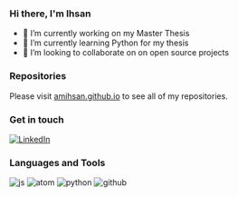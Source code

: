 ### Hi there, I'm Ihsan
- 🔭 I’m currently working on my Master Thesis
- 🌱 I’m currently learning Python for my thesis
- 👯 I’m looking to collaborate on on open source projects
 
### Repositories
Please visit [amihsan.github.io](//amihsan.github.io) to see all of my repositories.

### Get in touch
[![LinkedIn](https://github.com/amihsan/amihsan/assets/57538441/d660884d-98fb-4998-8b4a-f0fcfbc0d393)](https://www.linkedin.com/in/amimulihsan/)<!-- Your LinkedIn Profile -->

### Languages and Tools
![js](https://github.com/amihsan/amihsan/assets/57538441/10c54b49-62f5-4266-a404-6ba3df30684c)
![atom](https://github.com/amihsan/amihsan/assets/57538441/72331674-0f61-4f5c-a740-d86bef4b7e23)
![python](https://github.com/amihsan/amihsan/assets/57538441/223af3f8-a7b8-4f55-be77-ce32f3ef4b3e)
![github](https://github.com/amihsan/amihsan/assets/57538441/87ad4645-156d-4218-bd07-94961578de29)



<!--
**amihsan/amihsan** is a ✨ _special_ ✨ repository because its `README.md` (this file) appears on your GitHub profile.

Here are some ideas to get you started:

- 🔭 I’m currently working on my Master Thesis
- 🌱 I’m currently learning Python for my thesis
- 👯 I’m looking to collaborate on on open source projects
- 🤔 I’m looking for help with ...
- 💬 Ask me about ...
- 📫 How to reach me: ...
- 😄 Pronouns: ...
- ⚡ Fun fact: ...
-->
